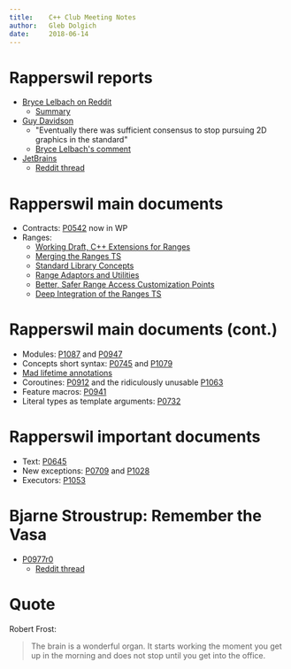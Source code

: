 ```yaml
---
title:    C++ Club Meeting Notes
author:   Gleb Dolgich
date:     2018-06-14
---
```


# Rapperswil reports

* [Bryce Lelbach on Reddit](https://www.reddit.com/r/cpp/comments/8prqzm/2018_rapperswil_iso_c_committee_trip_report/)
    * [Summary](https://www.reddit.com/r/cpp/comments/8prqzm/2018_rapperswil_iso_c_committee_trip_report/e0fi8gu/)
* [Guy Davidson](https://hatcat.com/?p=48)
    * "Eventually there was sufficient consensus to stop pursuing 2D graphics in the standard"
    * [Bryce Lelbach's comment](https://www.reddit.com/r/cpp/comments/8qt9yq/iso_c_committee_rapperswil_2018_trip_report/e0m52nr/)
* [JetBrains](https://blog.jetbrains.com/clion/2018/06/iso-cpp-committee-rapperswil-2018-trip-report/)
    * [Reddit thread](https://www.reddit.com/r/cpp/comments/8qt9yq/iso_c_committee_rapperswil_2018_trip_report/)

# Rapperswil main documents

* Contracts: [P0542](http://wg21.link/P0542r3) now in WP
* Ranges:
    * [Working Draft, C++ Extensions for Ranges](http://www.open-std.org/jtc1/sc22/wg21/docs/papers/2016/n4569.pdf)
    * [Merging the Ranges TS](http://open-std.org/JTC1/SC22/WG21/docs/papers/2018/p0896r1.pdf)
    * [Standard Library Concepts](http://open-std.org/JTC1/SC22/WG21/docs/papers/2018/p0898r2.pdf)
    * [Range Adaptors and Utilities](http://open-std.org/JTC1/SC22/WG21/docs/papers/2018/p0789r3.pdf)
    * [Better, Safer Range Access Customization Points](http://open-std.org/JTC1/SC22/WG21/docs/papers/2018/p0970r1.pdf)
    * [Deep Integration of the Ranges TS](http://open-std.org/JTC1/SC22/WG21/docs/papers/2018/p1037r0.pdf)

# Rapperswil main documents (cont.)

* Modules: [P1087](http://wg21.link/P1087) and [P0947](http://wg21.link/p0947)
* Concepts short syntax: [P0745](http://open-std.org/JTC1/SC22/WG21/docs/papers/2018/p0745r1.pdf) and [P1079](http://open-std.org/JTC1/SC22/WG21/docs/papers/2018/p1079r0.pdf)
* [Mad lifetime annotations](http://wg21.link/P0936)
* Coroutines: [P0912](http://wg21.link/P0912) and the ridiculously unusable [P1063](http://wg21.link/P1063)
* Feature macros: [P0941](http://wg21.link/P0941)
* Literal types as template arguments: [P0732](http://wg21.link/P0732)

# Rapperswil important documents

* Text: [P0645](http://wg21.link/P0645r2)
* New exceptions: [P0709](http://wg21.link/P0709) and [P1028](http://wg21.link/P1028)
* Executors: [P1053](http://wg21.link/P1053)

# Bjarne Stroustrup: Remember the Vasa

* [P0977r0](http://open-std.org/JTC1/SC22/WG21/docs/papers/2018/p0977r0.pdf)
    * [Reddit thread](https://www.reddit.com/r/cpp/comments/8mp7in/bjarne_stroustrup_remember_the_vasa/)

# Quote

Robert Frost:

> The brain is a wonderful organ. It starts working the moment you get up in the morning and does not stop until you get into the office.
